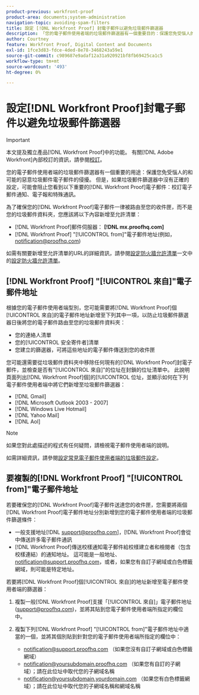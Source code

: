 ```yaml
---
product-previous: workfront-proof
product-area: documents;system-administration
navigation-topic: avoiding-spam-filters
title: 設定 [!DNL Workfront Proof] 封電子郵件以避免垃圾郵件篩選器
description: 「您的電子郵件使用者端的垃圾郵件篩選器有一個重要目的：保護您免受惱人的和可能的惡意垃圾郵件電子郵件的侵擾。 但是，如果垃圾郵件篩選器中沒有正確的設定，則可能會阻止您看到以下重要的 [!DNL Workfront Proof] 電子郵件：校訂電子郵件通知、電子報和特殊通訊。」
author: Courtney
feature: Workfront Proof, Digital Content and Documents
exl-id: 1fce3d83-fdce-4ded-8e78-3468243a59e1
source-git-commit: c989687e9adaf12a31a920921bf8fb69425ca1c5
workflow-type: tm+mt
source-wordcount: '493'
ht-degree: 0%

---
```


# 設定[!DNL Workfront Proof]封電子郵件以避免垃圾郵件篩選器

>[!IMPORTANT]
>
>本文提及獨立產品[!DNL Workfront Proof]中的功能。 有關[!DNL Adobe Workfront]內部校訂的資訊，請參閱[校訂](../../../review-and-approve-work/proofing/proofing.md)。

您的電子郵件使用者端的垃圾郵件篩選器有一個重要的用途：保護您免受惱人的和可能的惡意垃圾郵件電子郵件的侵擾。 但是，如果垃圾郵件篩選器中沒有正確的設定，可能會阻止您看到以下重要的[!DNL Workfront Proof]電子郵件：校訂電子郵件通知、電子報和特殊通訊。

為了確保您的[!DNL Workfront Proof]電子郵件一律被路由至您的收件匣，而不是您的垃圾郵件資料夾，您應該將以下內容新增至允許清單：

* [!DNL Workfront Proof]郵件伺服器： **[!DNL mx.proofhq.com]**
* [!DNL Workfront Proof] &quot;[!UICONTROL from]&quot;電子郵件地址(例如，notification@proofhq.com)

如需有關要新增至允許清單的URL的詳細資訊，請參閱[設定防火牆允許清單](../../../administration-and-setup/get-started-wf-administration/configure-your-firewall.md)一文中的[設定防火牆允許清單](../../../administration-and-setup/get-started-wf-administration/configure-your-firewall.md)。

## [!DNL Workfront Proof] &quot;[!UICONTROL 來自]&quot;電子郵件地址

根據您的電子郵件使用者端型別，您可能需要將[!DNL Workfront Proof]個[!UICONTROL 來自]的電子郵件地址新增至下列其中一項，以防止垃圾郵件篩選器日後將您的電子郵件路由至您的垃圾郵件資料夾：

* 您的連絡人清單
* 您的[!UICONTROL 安全寄件者]清單
* 您建立的篩選器，可將這些地址的電子郵件傳送到您的收件匣

您可能還需要從垃圾郵件資料夾中移除任何現有的[!DNL Workfront Proof]封電子郵件，並檢查是否有&quot;[!UICONTROL 來自]&quot;的位址在封鎖的位址清單中。 此說明頁面列出[!DNL Workfront Proof]個]的[!UICONTROL 位址，並顯示如何在下列電子郵件使用者端中將它們新增至垃圾郵件篩選器：

* [!DNL Gmail]
* [!DNL Microsoft Outlook 2003 - 2007]
* [!DNL Windows Live Hotmail]
* [!DNL Yahoo Mail]
* [!DNL Aol]

>[!NOTE]
>
>如果您對此處描述的程式有任何疑問，請檢視電子郵件使用者端的說明。

如需詳細資訊，請參閱[設定常見電子郵件使用者端的垃圾郵件設定](../../../workfront-proof/wp-emailsntfctns/avoiding-spam-filters/configure-spam-settings-clients.md)。

## 要複製的[!DNL Workfront Proof] &quot;[!UICONTROL from]&quot;電子郵件地址

若要確保您的[!DNL Workfront Proof]電子郵件送達您的收件匣，您需要將兩個[!DNL Workfront Proof]電子郵件地址分別新增到您的電子郵件使用者端的垃圾郵件篩選條件：

* 一般支援地址[!DNL support@proofhq.com]，[!DNL Workfront Proof]會從中傳送許多電子郵件通訊
* [!DNL Workfront Proof]傳送校樣通知電子郵件給校樣建立者和檢閱者（包含校樣連結）的通知地址。 這可能是一般地址、notification@support.proofhq.com，或者，如果您有自訂子網域或白色標籤網域，則可能是特定地址。

若要將[!DNL Workfront Proof]個[!UICONTROL 來自]的地址新增至電子郵件使用者端的篩選器：

1. 複製一般[!DNL Workfront Proof]支援「[!UICONTROL 來自]」電子郵件地址(support@proofhq.com)，並將其貼到您電子郵件使用者端所指定的欄位中。
1. 複製下列[!DNL Workfront Proof] &quot;[!UICONTROL from]&quot;電子郵件地址中適當的一個，並將其個別貼到針對您的電子郵件使用者端所指定的欄位中：

   * notification@support.proofhq.com （如果您沒有自訂子網域或白色標籤網域）
   * notification@yoursubdomain.proofhq.com （如果您有自訂的子網域）；請在此位址中取代您的子網域名稱
   * notification@yoursubdomain.yourdomain.com （如果您有白色標籤網域）；請在此位址中取代您的子網域名稱和網域名稱

<!--
<p data-mc-conditions="QuicksilverOrClassic.Draft mode">See the relevant section below for your email client to find out where to paste in these two Workfront Proof "[!UICONTROL from]" addresses.</p>
-->
